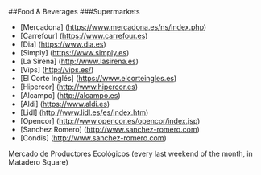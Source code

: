 ##Food & Beverages
###Supermarkets
  * [Mercadona] (https://www.mercadona.es/ns/index.php)
  * [Carrefour] (https://www.carrefour.es)
  * [Dia] (https://www.dia.es)
  * [Simply] (https://www.simply.es)
  * [La Sirena] (http://www.lasirena.es)
  * [Vips] (http://vips.es/)
  * [El Corte Inglés] (https://www.elcorteingles.es)
  * [Hipercor] (http://www.hipercor.es)
  * [Alcampo] (http://alcampo.es)
  * [Aldi] (https://www.aldi.es)
  * [Lidl] (http://www.lidl.es/es/index.htm)
  * [Opencor] (http://www.opencor.es/opencor/index.jsp)
  * [Sanchez Romero] (http://www.sanchez-romero.com)
  * [Condis] (http://www.sanchez-romero.com)




Mercado de Productores Ecológicos (every last weekend of the month, in Matadero Square)
